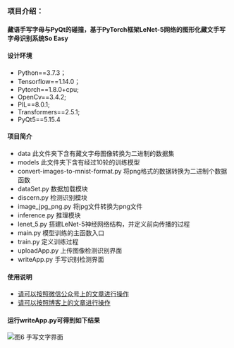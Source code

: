 ### 项目介绍：
#### 藏语手写字母与PyQt的碰撞，基于PyTorch框架LeNet-5网络的图形化藏文手写字母识别系统So Easy
#### 设计环境
- Python==3.7.3；
- Tensorflow==1.14.0；
- Pytorch==1.8.0+cpu;
- OpenCv==3.4.2;
- PIL==8.0.1;
- Transformers==2.5.1;
- PyQt5==5.15.4
#### 项目简介
- data  此文件夹下含有藏文字母图像转换为二进制的数据集
- models 此文件夹下含有经过10轮的训练模型
- convert-images-to-mnist-format.py  将png格式的数据转换为二进制个数据函数
- dataSet.py   数据加载模块
- discern.py  检测识别模块
- image_jpg_png.py  将jpg文件转换为png文件
- inference.py  推理模块
- lenet_5.py  搭建LeNet-5神经网络结构，并定义前向传播的过程
- main.py   模型训练的主函数入口
- train.py  定义训练过程
- uploadApp.py  上传图像检测识别界面
- writeApp.py   手写识别检测界面
#### 使用说明
- [请可以按照微信公众号上的文章进行操作](https://mp.weixin.qq.com/s/b2fxFJSHG7_O-ZLy--WH_g)
- [请可以按照博客上的文章进行操作](https://shajiu.github.io/2022/01/28/cang-yu-shou-xie-zi-mu-yu-pyqt-de-peng-zhuang-ji-yu-pytorch-kuang-jia-lenet-5-wang-luo-de-tu-xing-hua-cang-wen-shou-xie-zi-mu-shi-bie-xi-tong-so-easy/)
#### 运行writeApp.py可得到如下结果
![图6 手写文字界面](https://s3.bmp.ovh/imgs/2022/01/a08e0e44c398e06e.jpg)

